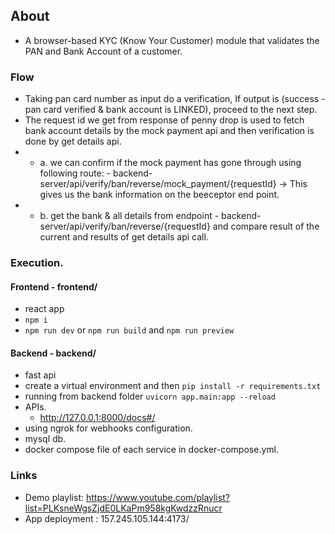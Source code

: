 ## About
- A browser-based KYC (Know Your Customer) module that validates the PAN and Bank Account of a customer.

### Flow
- Taking pan card number as input do a verification, If output is (success - pan card verified & bank account is LINKED), proceed to the next step.
- The request id we get from response of penny drop is used to fetch bank account details by the mock payment api and then verification is done by get details api.
- - a. we can confirm if the mock payment has gone through using following route: - backend-server/api/verify/ban/reverse/mock_payment/{requestId} -> This gives us the bank information on the beeceptor end point. 
- - b. get the bank & all details from endpoint - backend-server/api/verify/ban/reverse/{requestId} and compare result of the current and results of get details api call.

### Execution.

#### Frontend - frontend/
- react app
- ```npm i```
- ```npm run dev``` or ```npm run build``` and ```npm run preview```

#### Backend - backend/
- fast api
- create a virtual environment and then ```pip install -r requirements.txt```
- running from backend folder ```uvicorn app.main:app --reload```
- APIs.
  - http://127.0.0.1:8000/docs#/
- using ngrok for webhooks configuration.
- mysql db.
- docker compose file of each service in docker-compose.yml.

### Links
- Demo playlist: https://www.youtube.com/playlist?list=PLKsneWgsZjdE0LKaPm958kgKwdzzRnucr
- App deployment : 157.245.105.144:4173/